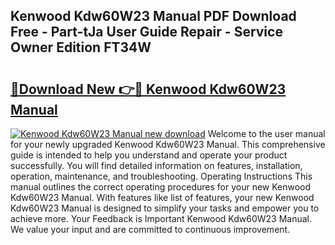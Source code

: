 ## Kenwood Kdw60W23 Manual PDF Download Free - Part-tJa User Guide Repair - Service Owner Edition FT34W

# <h2><a href="http://cf14621.oget.top/?id=Kenwood+Kdw60W23+Manual">🔗Download New 👉🔴 Kenwood Kdw60W23 Manual</a></h2>

[![Kenwood Kdw60W23 Manual new download](https://i.imgur.com/5g1atiW.png)](http://cf14621.oget.top/?id=Kenwood+Kdw60W23+Manual)
Welcome to the user manual for your newly upgraded Kenwood Kdw60W23 Manual. This comprehensive guide is intended to help you understand and operate your product successfully. You will find detailed information on features, installation, operation, maintenance, and troubleshooting. Operating Instructions This manual outlines the correct operating procedures for your new Kenwood Kdw60W23 Manual. With features like list of features, your new Kenwood Kdw60W23 Manual is designed to simplify your tasks and empower you to achieve more. Your Feedback is Important Kenwood Kdw60W23 Manual. We value your input and are committed to continuous improvement.
